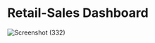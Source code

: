 # Retail-Sales Dashboard

![Screenshot (332)](https://user-images.githubusercontent.com/33252532/83334846-e35d7a80-a2c6-11ea-847e-76703b639537.png)
